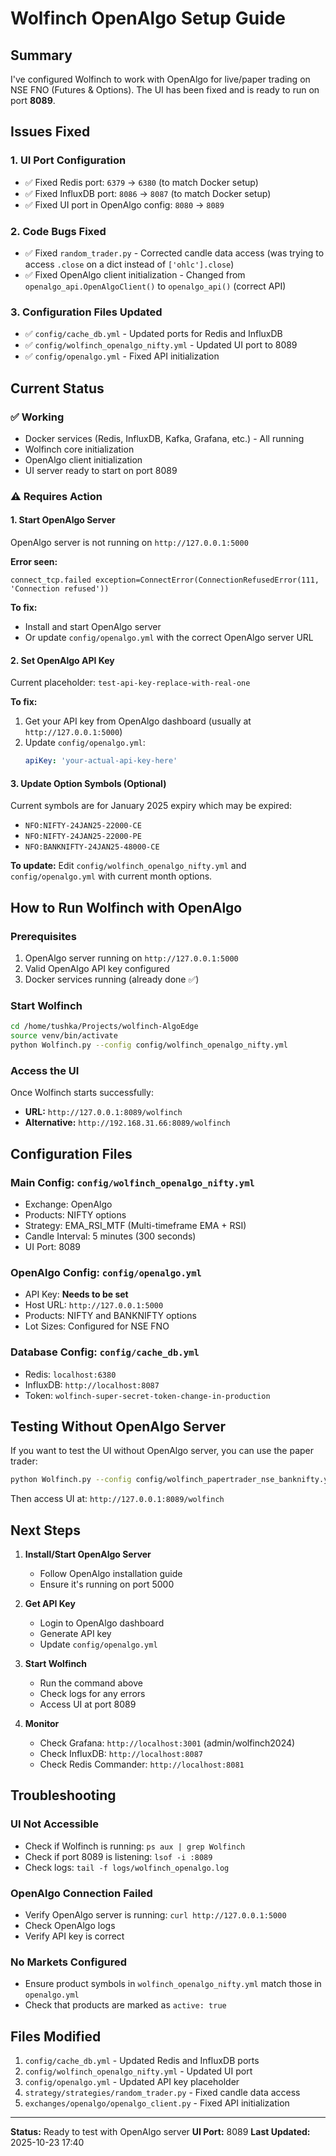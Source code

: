 # Wolfinch OpenAlgo Setup Guide

## Summary

I've configured Wolfinch to work with OpenAlgo for live/paper trading on NSE FNO (Futures & Options). The UI has been fixed and is ready to run on port **8089**.

## Issues Fixed

### 1. **UI Port Configuration**
- ✅ Fixed Redis port: `6379` → `6380` (to match Docker setup)
- ✅ Fixed InfluxDB port: `8086` → `8087` (to match Docker setup)
- ✅ Fixed UI port in OpenAlgo config: `8080` → `8089`

### 2. **Code Bugs Fixed**
- ✅ Fixed `random_trader.py` - Corrected candle data access (was trying to access `.close` on a dict instead of `['ohlc'].close`)
- ✅ Fixed OpenAlgo client initialization - Changed from `openalgo_api.OpenAlgoClient()` to `openalgo_api()` (correct API)

### 3. **Configuration Files Updated**
- ✅ `config/cache_db.yml` - Updated ports for Redis and InfluxDB
- ✅ `config/wolfinch_openalgo_nifty.yml` - Updated UI port to 8089
- ✅ `config/openalgo.yml` - Fixed API initialization

## Current Status

### ✅ Working
- Docker services (Redis, InfluxDB, Kafka, Grafana, etc.) - All running
- Wolfinch core initialization
- OpenAlgo client initialization
- UI server ready to start on port 8089

### ⚠️ Requires Action

#### 1. **Start OpenAlgo Server**
OpenAlgo server is not running on `http://127.0.0.1:5000`

**Error seen:**
```
connect_tcp.failed exception=ConnectError(ConnectionRefusedError(111, 'Connection refused'))
```

**To fix:**
- Install and start OpenAlgo server
- Or update `config/openalgo.yml` with the correct OpenAlgo server URL

#### 2. **Set OpenAlgo API Key**
Current placeholder: `test-api-key-replace-with-real-one`

**To fix:**
1. Get your API key from OpenAlgo dashboard (usually at `http://127.0.0.1:5000`)
2. Update `config/openalgo.yml`:
   ```yaml
   apiKey: 'your-actual-api-key-here'
   ```

#### 3. **Update Option Symbols (Optional)**
Current symbols are for January 2025 expiry which may be expired:
- `NFO:NIFTY-24JAN25-22000-CE`
- `NFO:NIFTY-24JAN25-22000-PE`
- `NFO:BANKNIFTY-24JAN25-48000-CE`

**To update:**
Edit `config/wolfinch_openalgo_nifty.yml` and `config/openalgo.yml` with current month options.

## How to Run Wolfinch with OpenAlgo

### Prerequisites
1. OpenAlgo server running on `http://127.0.0.1:5000`
2. Valid OpenAlgo API key configured
3. Docker services running (already done ✅)

### Start Wolfinch
```bash
cd /home/tushka/Projects/wolfinch-AlgoEdge
source venv/bin/activate
python Wolfinch.py --config config/wolfinch_openalgo_nifty.yml
```

### Access the UI
Once Wolfinch starts successfully:
- **URL:** `http://127.0.0.1:8089/wolfinch`
- **Alternative:** `http://192.168.31.66:8089/wolfinch`

## Configuration Files

### Main Config: `config/wolfinch_openalgo_nifty.yml`
- Exchange: OpenAlgo
- Products: NIFTY options
- Strategy: EMA_RSI_MTF (Multi-timeframe EMA + RSI)
- Candle Interval: 5 minutes (300 seconds)
- UI Port: 8089

### OpenAlgo Config: `config/openalgo.yml`
- API Key: **Needs to be set**
- Host URL: `http://127.0.0.1:5000`
- Products: NIFTY and BANKNIFTY options
- Lot Sizes: Configured for NSE FNO

### Database Config: `config/cache_db.yml`
- Redis: `localhost:6380`
- InfluxDB: `http://localhost:8087`
- Token: `wolfinch-super-secret-token-change-in-production`

## Testing Without OpenAlgo Server

If you want to test the UI without OpenAlgo server, you can use the paper trader:

```bash
python Wolfinch.py --config config/wolfinch_papertrader_nse_banknifty.yml
```

Then access UI at: `http://127.0.0.1:8089/wolfinch`

## Next Steps

1. **Install/Start OpenAlgo Server**
   - Follow OpenAlgo installation guide
   - Ensure it's running on port 5000

2. **Get API Key**
   - Login to OpenAlgo dashboard
   - Generate API key
   - Update `config/openalgo.yml`

3. **Start Wolfinch**
   - Run the command above
   - Check logs for any errors
   - Access UI at port 8089

4. **Monitor**
   - Check Grafana: `http://localhost:3001` (admin/wolfinch2024)
   - Check InfluxDB: `http://localhost:8087`
   - Check Redis Commander: `http://localhost:8081`

## Troubleshooting

### UI Not Accessible
- Check if Wolfinch is running: `ps aux | grep Wolfinch`
- Check if port 8089 is listening: `lsof -i :8089`
- Check logs: `tail -f logs/wolfinch_openalgo.log`

### OpenAlgo Connection Failed
- Verify OpenAlgo server is running: `curl http://127.0.0.1:5000`
- Check OpenAlgo logs
- Verify API key is correct

### No Markets Configured
- Ensure product symbols in `wolfinch_openalgo_nifty.yml` match those in `openalgo.yml`
- Check that products are marked as `active: true`

## Files Modified

1. `config/cache_db.yml` - Updated Redis and InfluxDB ports
2. `config/wolfinch_openalgo_nifty.yml` - Updated UI port
3. `config/openalgo.yml` - Updated API key placeholder
4. `strategy/strategies/random_trader.py` - Fixed candle data access
5. `exchanges/openalgo/openalgo_client.py` - Fixed API initialization

---

**Status:** Ready to test with OpenAlgo server
**UI Port:** 8089
**Last Updated:** 2025-10-23 17:40
